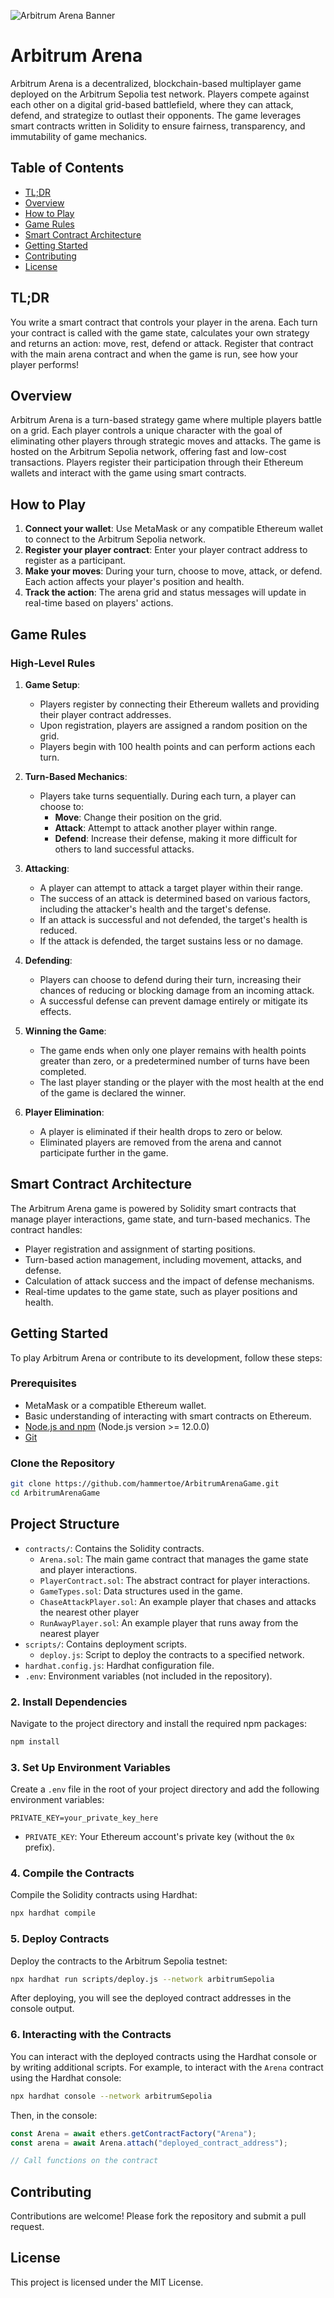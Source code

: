![Arbitrum Arena Banner](arbitrum-arena-demo2.gif)

# Arbitrum Arena

Arbitrum Arena is a decentralized, blockchain-based multiplayer game deployed on the Arbitrum Sepolia test network. Players compete against each other on a digital grid-based battlefield, where they can attack, defend, and strategize to outlast their opponents. The game leverages smart contracts written in Solidity to ensure fairness, transparency, and immutability of game mechanics.

## Table of Contents
- [TL;DR](#tl-dr)
- [Overview](#overview)
- [How to Play](#how-to-play)
- [Game Rules](#game-rules)
- [Smart Contract Architecture](#smart-contract-architecture)
- [Getting Started](#getting-started)
- [Contributing](#contributing)
- [License](#license)

## TL;DR
You write a smart contract that controls your player in the arena. Each turn your contract is called with the game state, calculates your own strategy and returns an action: move, rest, defend or attack. Register that contract with the main arena contract and when the game is run, see how your player performs!

## Overview
Arbitrum Arena is a turn-based strategy game where multiple players battle on a grid. Each player controls a unique character with the goal of eliminating other players through strategic moves and attacks. The game is hosted on the Arbitrum Sepolia network, offering fast and low-cost transactions. Players register their participation through their Ethereum wallets and interact with the game using smart contracts.

## How to Play
1. **Connect your wallet**: Use MetaMask or any compatible Ethereum wallet to connect to the Arbitrum Sepolia network.
2. **Register your player contract**: Enter your player contract address to register as a participant.
3. **Make your moves**: During your turn, choose to move, attack, or defend. Each action affects your player's position and health.
4. **Track the action**: The arena grid and status messages will update in real-time based on players' actions.

## Game Rules
### High-Level Rules
1. **Game Setup**:
   - Players register by connecting their Ethereum wallets and providing their player contract addresses.
   - Upon registration, players are assigned a random position on the grid.
   - Players begin with 100 health points and can perform actions each turn.

2. **Turn-Based Mechanics**:
   - Players take turns sequentially. During each turn, a player can choose to:
     - **Move**: Change their position on the grid.
     - **Attack**: Attempt to attack another player within range.
     - **Defend**: Increase their defense, making it more difficult for others to land successful attacks.

3. **Attacking**:
   - A player can attempt to attack a target player within their range.
   - The success of an attack is determined based on various factors, including the attacker's health and the target's defense.
   - If an attack is successful and not defended, the target's health is reduced.
   - If the attack is defended, the target sustains less or no damage.

4. **Defending**:
   - Players can choose to defend during their turn, increasing their chances of reducing or blocking damage from an incoming attack.
   - A successful defense can prevent damage entirely or mitigate its effects.

5. **Winning the Game**:
   - The game ends when only one player remains with health points greater than zero, or a predetermined number of turns have been completed.
   - The last player standing or the player with the most health at the end of the game is declared the winner.

6. **Player Elimination**:
   - A player is eliminated if their health drops to zero or below.
   - Eliminated players are removed from the arena and cannot participate further in the game.

## Smart Contract Architecture
The Arbitrum Arena game is powered by Solidity smart contracts that manage player interactions, game state, and turn-based mechanics. The contract handles:
- Player registration and assignment of starting positions.
- Turn-based action management, including movement, attacks, and defense.
- Calculation of attack success and the impact of defense mechanisms.
- Real-time updates to the game state, such as player positions and health.

## Getting Started
To play Arbitrum Arena or contribute to its development, follow these steps:

### Prerequisites
- MetaMask or a compatible Ethereum wallet.
- Basic understanding of interacting with smart contracts on Ethereum.
- [Node.js and npm](https://nodejs.org/) (Node.js version >= 12.0.0)
- [Git](https://git-scm.com/)

### Clone the Repository
```bash
git clone https://github.com/hammertoe/ArbitrumArenaGame.git
cd ArbitrumArenaGame
```

## Project Structure

- `contracts/`: Contains the Solidity contracts.
  - `Arena.sol`: The main game contract that manages the game state and player interactions.
  - `PlayerContract.sol`: The abstract contract for player interactions.
  - `GameTypes.sol`: Data structures used in the game.
  - `ChaseAttackPlayer.sol`: An example player that chases and attacks the nearest other player
  - `RunAwayPlayer.sol`: An example player that runs away from the nearest player
- `scripts/`: Contains deployment scripts.
  - `deploy.js`: Script to deploy the contracts to a specified network.
- `hardhat.config.js`: Hardhat configuration file.
- `.env`: Environment variables (not included in the repository).

### 2. Install Dependencies

Navigate to the project directory and install the required npm packages:

```bash
npm install
```

### 3. Set Up Environment Variables

Create a `.env` file in the root of your project directory and add the following environment variables:

```plaintext
PRIVATE_KEY=your_private_key_here
```

- `PRIVATE_KEY`: Your Ethereum account's private key (without the `0x` prefix).

### 4. Compile the Contracts

Compile the Solidity contracts using Hardhat:

```bash
npx hardhat compile
```

### 5. Deploy Contracts

Deploy the contracts to the Arbitrum Sepolia testnet:

```bash
npx hardhat run scripts/deploy.js --network arbitrumSepolia
```

After deploying, you will see the deployed contract addresses in the console output.

### 6. Interacting with the Contracts

You can interact with the deployed contracts using the Hardhat console or by writing additional scripts. For example, to interact with the `Arena` contract using the Hardhat console:

```bash
npx hardhat console --network arbitrumSepolia
```

Then, in the console:

```javascript
const Arena = await ethers.getContractFactory("Arena");
const arena = await Arena.attach("deployed_contract_address");

// Call functions on the contract
```

## Contributing

Contributions are welcome! Please fork the repository and submit a pull request.

## License

This project is licensed under the MIT License.

